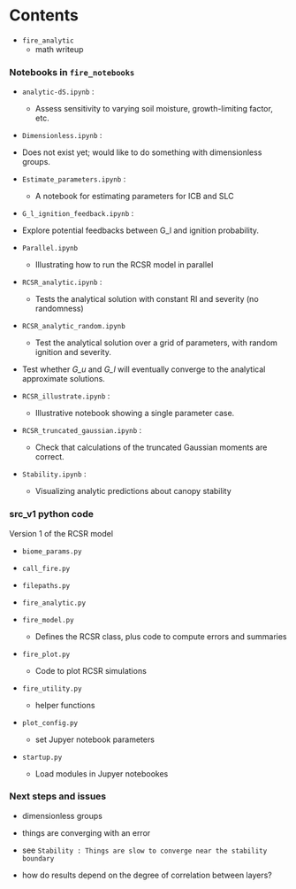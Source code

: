 
# Contents

- `fire_analytic`
  - math writeup



### Notebooks in `fire_notebooks`

- `analytic-dS.ipynb` :
  - Assess sensitivity to varying soil moisture, growth-limiting factor, etc.


- `Dimensionless.ipynb` :
 - Does not exist yet; would like to do something with dimensionless groups.


- `Estimate_parameters.ipynb` :
  - A notebook for estimating parameters for ICB and SLC

- `G_l_ignition_feedback.ipynb` :
- Explore potential feedbacks between G_l and ignition probability.


- `Parallel.ipynb`
  - Illustrating how to run the RCSR model in parallel


- `RCSR_analytic.ipynb` :
  - Tests the analytical solution with constant RI and severity (no randomness)


- `RCSR_analytic_random.ipynb`
  - Test the analytical solution over a  grid of parameters, with random ignition and severity.
 - Test whether _G\_u_ and _G\_l_ will eventually converge to the analytical approximate solutions.


- `RCSR_illustrate.ipynb` :
  - Illustrative notebook showing a single parameter case.


- `RCSR_truncated_gaussian.ipynb` :
   - Check that calculations of the truncated Gaussian moments are correct.


- `Stability.ipynb` :
  - Visualizing analytic predictions about canopy stability



### src_v1 python code

Version 1 of the RCSR model

- `biome_params.py`


- `call_fire.py`


- `filepaths.py`


- `fire_analytic.py`


- `fire_model.py`
  - Defines the RCSR class, plus code to compute errors and summaries


- `fire_plot.py`
  - Code to plot RCSR simulations


- `fire_utility.py`
  - helper functions


- `plot_config.py`
  - set Jupyer notebook parameters

- `startup.py`
  - Load modules in Jupyer notebookes



###  Next steps and issues

-  dimensionless groups

-  things are converging with an error
  -  see `Stability : Things are slow to converge near the stability boundary`

- how do results depend on the degree of correlation between layers?
